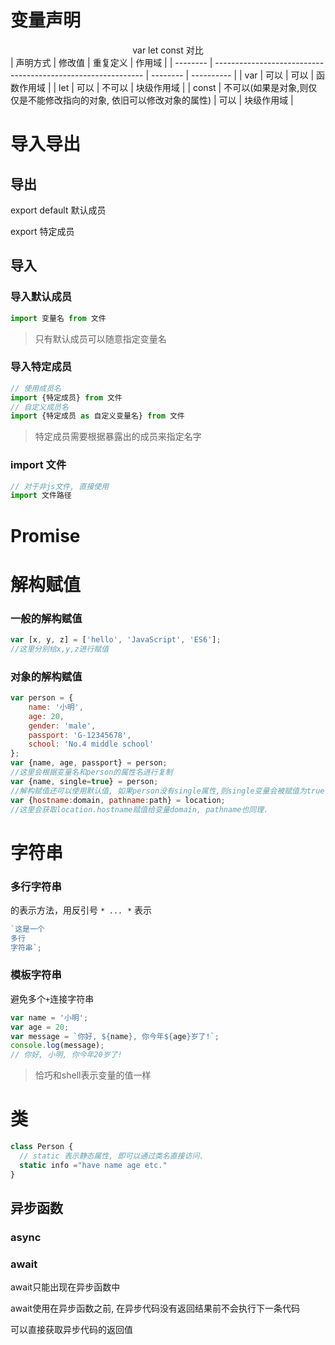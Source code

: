 # 变量声明

<center>var let const 对比</center>
| 声明方式 | 修改值                                                       | 重复定义 | 作用域     |
| -------- | ------------------------------------------------------------ | -------- | ---------- |
| var      | 可以                                                         | 可以     | 函数作用域 |
| let      | 可以                                                         | 不可以   | 块级作用域 |
| const    | 不可以(如果是对象,则仅仅是不能修改指向的对象, 依旧可以修改对象的属性) | 可以     | 块级作用域 |

# 导入导出

## 导出

export default 默认成员

export 特定成员

## 导入

### 导入默认成员

```js
import 变量名 from 文件
```

> 只有默认成员可以随意指定变量名

### 导入特定成员

```js
// 使用成员名
import {特定成员} from 文件
// 自定义成员名
import {特定成员 as 自定义变量名} from 文件
```

> 特定成员需要根据暴露出的成员来指定名字

### import 文件

```js
// 对于非js文件, 直接使用
import 文件路径
```

# Promise

# 解构赋值

### 一般的解构赋值

```js
var [x, y, z] = ['hello', 'JavaScript', 'ES6'];
//这里分别给x,y,z进行赋值
```

### 对象的解构赋值

```js
var person = {
    name: '小明',
    age: 20,
    gender: 'male',
    passport: 'G-12345678',
    school: 'No.4 middle school'
};
var {name, age, passport} = person;
//这里会根据变量名和person的属性名进行复制
var {name, single=true} = person;
//解构赋值还可以使用默认值, 如果person没有single属性,则single变量会被赋值为true.
var {hostname:domain, pathname:path} = location;
//这里会获取location.hostname赋值给变量domain, pathname也同理.
```

# 字符串

### 多行字符串

的表示方法，用反引号 *`* ... *`* 表示

```js
`这是一个
多行
字符串`;
```

### 模板字符串

避免多个`+`连接字符串

```js
var name = '小明';
var age = 20;
var message = `你好, ${name}, 你今年${age}岁了!`;
console.log(message);
// 你好, 小明, 你今年20岁了!
```

> 恰巧和shell表示变量的值一样

# 类

```js
class Person {
  // static 表示静态属性, 即可以通过类名直接访问. 
  static info ="have name age etc."
}
```

## 异步函数

### async

### await

await只能出现在异步函数中

await使用在异步函数之前, 在异步代码没有返回结果前不会执行下一条代码

可以直接获取异步代码的返回值

